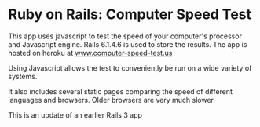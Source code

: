 # Ruby on Rails: Computer Speed Test

This app uses javascript to test the speed of your computer's processor and Javascript engine. Rails 6.1.4.6 is used to store the results. The app is hosted on heroku at www.computer-speed-test.us

Using Javascript allows the test to conveniently be run on a wide variety of systems.

It also includes several static pages comparing the speed of different languages and browsers. Older browsers are very much slower.

This is an update of an earlier Rails 3 app
